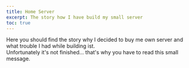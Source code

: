 ```yaml
---
title: Home Server
excerpt: The story how I have build my small server
toc: true
---
```


Here you should find the story why I decided to buy me own server and what trouble I had while building ist.  
Unfortunately it's not finished... that's why you have to read this small message.
